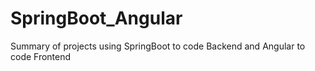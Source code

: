 # SpringBoot_Angular
Summary of projects using SpringBoot to code Backend and Angular to code Frontend
